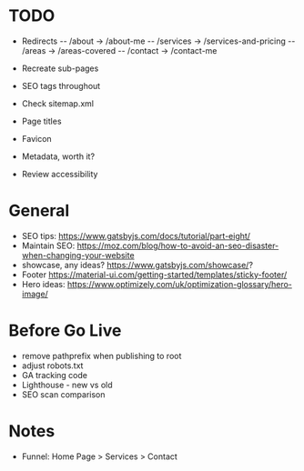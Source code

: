 # TODO
- Redirects
  -- /about -> /about-me
  -- /services -> /services-and-pricing
  -- /areas -> /areas-covered
  -- /contact -> /contact-me

- Recreate sub-pages
- SEO tags throughout
- Check sitemap.xml
- Page titles
- Favicon
- Metadata, worth it?
- Review accessibility

# General
- SEO tips: https://www.gatsbyjs.com/docs/tutorial/part-eight/
- Maintain SEO: https://moz.com/blog/how-to-avoid-an-seo-disaster-when-changing-your-website
- showcase, any ideas? https://www.gatsbyjs.com/showcase/?
- Footer https://material-ui.com/getting-started/templates/sticky-footer/
- Hero ideas: https://www.optimizely.com/uk/optimization-glossary/hero-image/


# Before Go Live
- remove pathprefix when publishing to root
- adjust robots.txt
- GA tracking code
- Lighthouse - new vs old
- SEO scan comparison

# Notes
- Funnel: Home Page > Services > Contact